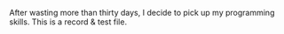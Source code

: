 After wasting more than thirty days, I decide to pick up my programming skills.
This is a record & test file.
